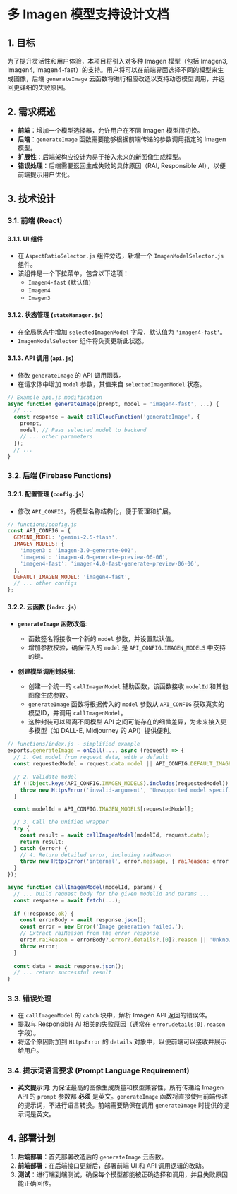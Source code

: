 # 多 Imagen 模型支持设计文档

## 1. 目标

为了提升灵活性和用户体验，本项目将引入对多种 Imagen 模型（包括 Imagen3, Imagen4, Imagen4-fast）的支持。用户将可以在前端界面选择不同的模型来生成图像，后端 `generateImage` 云函数将进行相应改造以支持动态模型调用，并返回更详细的失败原因。

## 2. 需求概述

- **前端**：增加一个模型选择器，允许用户在不同 Imagen 模型间切换。
- **后端**：`generateImage` 函数需要能够根据前端传递的参数调用指定的 Imagen 模型。
- **扩展性**：后端架构应设计为易于接入未来的新图像生成模型。
- **错误处理**：后端需要返回生成失败的具体原因（RAI, Responsible AI），以便前端提示用户优化。

## 3. 技术设计

### 3.1. 前端 (React)

#### 3.1.1. UI 组件

- 在 `AspectRatioSelector.js` 组件旁边，新增一个 `ImagenModelSelector.js` 组件。
- 该组件是一个下拉菜单，包含以下选项：
  - `Imagen4-fast` (默认值)
  - `Imagen4`
  - `Imagen3`

#### 3.1.2. 状态管理 (`stateManager.js`)

- 在全局状态中增加 `selectedImagenModel` 字段，默认值为 `'imagen4-fast'`。
- `ImagenModelSelector` 组件将负责更新此状态。

#### 3.1.3. API 调用 (`api.js`)

- 修改 `generateImage` 的 API 调用函数。
- 在请求体中增加 `model` 参数，其值来自 `selectedImagenModel` 状态。

```javascript
// Example api.js modification
async function generateImage(prompt, model = 'imagen4-fast', ...) {
  // ...
  const response = await callCloudFunction('generateImage', {
    prompt,
    model, // Pass selected model to backend
    // ... other parameters
  });
  // ...
}
```

### 3.2. 后端 (Firebase Functions)

#### 3.2.1. 配置管理 (`config.js`)

- 修改 `API_CONFIG`，将模型名称结构化，便于管理和扩展。

```javascript
// functions/config.js
const API_CONFIG = {
  GEMINI_MODEL: 'gemini-2.5-flash',
  IMAGEN_MODELS: {
    'imagen3': 'imagen-3.0-generate-002',
    'imagen4': 'imagen-4.0-generate-preview-06-06',
    'imagen4-fast': 'imagen-4.0-fast-generate-preview-06-06',
  },
  DEFAULT_IMAGEN_MODEL: 'imagen4-fast',
  // ... other configs
};
```

#### 3.2.2. 云函数 (`index.js`)

- **`generateImage` 函数改造**:
  - 函数签名将接收一个新的 `model` 参数，并设置默认值。
  - 增加参数校验，确保传入的 `model` 是 `API_CONFIG.IMAGEN_MODELS` 中支持的键。

- **创建模型调用封装层**:
  - 创建一个统一的 `callImagenModel` 辅助函数，该函数接收 `modelId` 和其他图像生成参数。
  - `generateImage` 函数将根据传入的 `model` 参数从 `API_CONFIG` 获取真实的模型ID，并调用 `callImagenModel`。
  - 这种封装可以隔离不同模型 API 之间可能存在的细微差异，为未来接入更多模型（如 DALL-E, Midjourney 的 API）提供便利。

```javascript
// functions/index.js - simplified example
exports.generateImage = onCall(..., async (request) => {
  // 1. Get model from request data, with a default
  const requestedModel = request.data.model || API_CONFIG.DEFAULT_IMAGEN_MODEL;
  
  // 2. Validate model
  if (!Object.keys(API_CONFIG.IMAGEN_MODELS).includes(requestedModel)) {
    throw new HttpsError('invalid-argument', 'Unsupported model specified.');
  }

  const modelId = API_CONFIG.IMAGEN_MODELS[requestedModel];

  // 3. Call the unified wrapper
  try {
    const result = await callImagenModel(modelId, request.data);
    return result;
  } catch (error) {
    // 4. Return detailed error, including raiReason
    throw new HttpsError('internal', error.message, { raiReason: error.raiReason });
  }
});

async function callImagenModel(modelId, params) {
  // ... build request body for the given modelId and params ...
  const response = await fetch(...);
  
  if (!response.ok) {
    const errorBody = await response.json();
    const error = new Error('Image generation failed.');
    // Extract raiReason from the error response
    error.raiReason = errorBody?.error?.details?.[0]?.reason || 'Unknown';
    throw error;
  }
  
  const data = await response.json();
  // ... return successful result
}
```

### 3.3. 错误处理

- 在 `callImagenModel` 的 `catch` 块中，解析 Imagen API 返回的错误体。
- 提取与 Responsible AI 相关的失败原因（通常在 `error.details[0].reason` 字段）。
- 将这个原因附加到 `HttpsError` 的 `details` 对象中，以便前端可以接收并展示给用户。

### 3.4. 提示词语言要求 (Prompt Language Requirement)

- **英文提示词**: 为保证最高的图像生成质量和模型兼容性，所有传递给 Imagen API 的 `prompt` 参数都 **必须** 是英文。`generateImage` 函数将直接使用前端传递的提示词，不进行语言转换。前端需要确保在调用 `generateImage` 时提供的提示词是英文。

## 4. 部署计划

1.  **后端部署**：首先部署改造后的 `generateImage` 云函数。
2.  **前端部署**：在后端接口更新后，部署前端 UI 和 API 调用逻辑的改动。
3.  **测试**：进行端到端测试，确保每个模型都能被正确选择和调用，并且失败原因能正确回传。 
